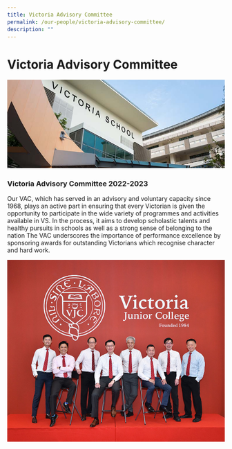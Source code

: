 ```yaml
---
title: Victoria Advisory Committee
permalink: /our-people/victoria-advisory-committee/
description: ""
---
```

# **Victoria Advisory Committee**

![](/images/corpinfo.jpg)

### Victoria Advisory Committee 2022-2023

Our VAC, which has served in an advisory and voluntary capacity since 1968, plays an active part in ensuring that every Victorian is given the opportunity to participate in the wide variety of programmes and activities available in VS. In the process, it aims to develop scholastic talents and healthy pursuits in schools as well as a strong sense of belonging to the nation The VAC underscores the importance of performance excellence by sponsoring awards for outstanding Victorians which recognise character and hard work.

![](/images/VAC-Photo-2022-Website.jpg)